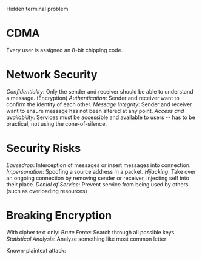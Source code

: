 Hidden terminal problem

# CDMA
Every user is assigned an 8-bit chipping code.

# Network Security

*Confidentiality*: Only the sender and receiver should be able to understand a message. (Encryption)
*Authentication*: Sender and receiver want to confirm the identity of each other. 
*Message Integrity*: Sender and receiver want to ensure message has not been altered at any point. 
*Access and availability*: Services must be accessible and available to users -- has to be practical, not using the cone-of-silence. 

# Security Risks
*Eavesdrop*: Interception of messages or insert messages into connection. 
*Impersonation*: Spoofing a source address in a packet. 
*Hijacking*: Take over an ongoing connection by removing sender or receiver, injecting self into their place. 
*Denial of Service*: Prevent service from being used by others. (such as overloading resources)

# Breaking Encryption
With cipher text only:
*Brute Force*: Search through all possible keys
*Statistical Analysis*: Analyze something like most common letter

Known-plaintext attack:
